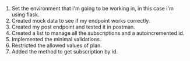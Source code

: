  
 1. Set the environment that i'm going to be working in, in this case 
 i'm using flask.
 2. Created mock data to see if my endpoint works correctly.
 3. Created my post endpoint and tested it in postman.
 4. Created a list to manage all the subscriptions and a autoincremented id.
 5. Implemented the minimal validations.
 6. Restricted the allowed values of plan.
 7. Added the method to get subscription by id.
